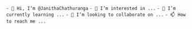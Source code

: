 ```- 👋 Hi, I’m @JanithaChathuranga```
```- 👀 I’m interested in ...```
```- 🌱 I’m currently learning ...```
```- 💞️ I’m looking to collaborate on ...```
```- 📫 How to reach me ...```

<!---
JanithaChathuranga/JanithaChathuranga is a ✨ special ✨ repository because its `README.md` (this file) appears on your GitHub profile.
You can click the Preview link to take a look at your changes.
--->
